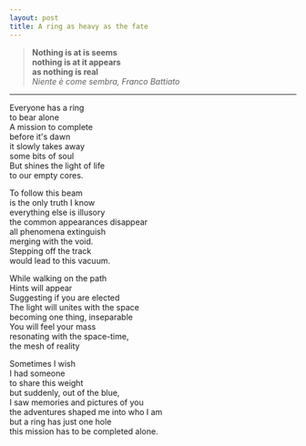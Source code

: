 ```yaml
---
layout: post
title: A ring as heavy as the fate
---
```


> **Nothing is at is seems**     
> **nothing is at it appears**   
> **as nothing is real**  
> *Niente è come sembra, Franco Battiato*  
---

Everyone has a ring  
to bear alone  
A mission to complete  
before it's dawn  
it slowly takes away  
some bits of soul  
But shines the light of life  
to our empty cores.  

To follow this beam  
is the only truth I know  
everything else is illusory  
the common appearances disappear  
all phenomena extinguish  
merging with the void.  
Stepping off the track  
would lead to this vacuum.  

While walking on the path  
Hints will appear  
Suggesting if you are elected  
The light will unites with the space  
becoming one thing, inseparable  
You will feel your mass  
resonating with the space-time,  
the mesh of reality   

Sometimes I wish  
I had someone  
to share this weight  
but suddenly, out of the blue,  
I saw memories and pictures of you    
the adventures shaped me into who I am  
but a ring has just one hole  
this mission has to be completed alone.  
